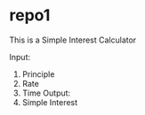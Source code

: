 # repo1

This is a Simple Interest Calculator

Input: 
  1. Principle
  2. Rate
  3. Time
Output:
  1. Simple Interest

